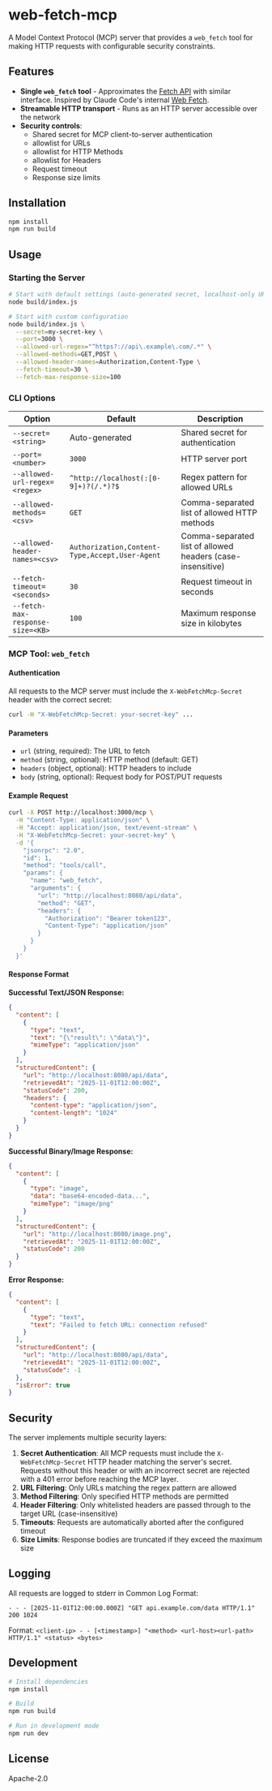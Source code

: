 # web-fetch-mcp

A Model Context Protocol (MCP) server that provides a `web_fetch` tool for making HTTP requests with configurable security constraints.

## Features

- **Single `web_fetch` tool** - Approximates the [Fetch API](https://developer.mozilla.org/en-US/docs/Web/API/Fetch_API) with similar interface. Inspired by Claude Code's internal [Web Fetch](https://docs.claude.com/en/docs/agents-and-tools/tool-use/web-fetch-tool).
- **Streamable HTTP transport** - Runs as an HTTP server accessible over the network
- **Security controls**:
  - Shared secret for MCP client-to-server authentication
  - allowlist for URLs
  - allowlist for HTTP Methods
  - allowlist for Headers
  - Request timeout
  - Response size limits

## Installation

```bash
npm install
npm run build
```

## Usage

### Starting the Server

```bash
# Start with default settings (auto-generated secret, localhost-only URLs)
node build/index.js

# Start with custom configuration
node build/index.js \
  --secret=my-secret-key \
  --port=3000 \
  --allowed-url-regex="^https?://api\.example\.com/.*" \
  --allowed-methods=GET,POST \
  --allowed-header-names=Authorization,Content-Type \
  --fetch-timeout=30 \
  --fetch-max-response-size=100
```

### CLI Options

| Option | Default | Description |
|--------|---------|-------------|
| `--secret=<string>` | Auto-generated | Shared secret for authentication |
| `--port=<number>` | `3000` | HTTP server port |
| `--allowed-url-regex=<regex>` | `^http://localhost(:[0-9]+)?(/.*)?$` | Regex pattern for allowed URLs |
| `--allowed-methods=<csv>` | `GET` | Comma-separated list of allowed HTTP methods |
| `--allowed-header-names=<csv>` | `Authorization,Content-Type,Accept,User-Agent` | Comma-separated list of allowed headers (case-insensitive) |
| `--fetch-timeout=<seconds>` | `30` | Request timeout in seconds |
| `--fetch-max-response-size=<KB>` | `100` | Maximum response size in kilobytes |

### MCP Tool: `web_fetch`

#### Authentication

All requests to the MCP server must include the `X-WebFetchMcp-Secret` header with the correct secret:

```bash
curl -H "X-WebFetchMcp-Secret: your-secret-key" ...
```

#### Parameters

- `url` (string, required): The URL to fetch
- `method` (string, optional): HTTP method (default: GET)
- `headers` (object, optional): HTTP headers to include
- `body` (string, optional): Request body for POST/PUT requests

#### Example Request

```bash
curl -X POST http://localhost:3000/mcp \
  -H "Content-Type: application/json" \
  -H "Accept: application/json, text/event-stream" \
  -H "X-WebFetchMcp-Secret: your-secret-key" \
  -d '{
    "jsonrpc": "2.0",
    "id": 1,
    "method": "tools/call",
    "params": {
      "name": "web_fetch",
      "arguments": {
        "url": "http://localhost:8080/api/data",
        "method": "GET",
        "headers": {
          "Authorization": "Bearer token123",
          "Content-Type": "application/json"
        }
      }
    }
  }'
```

#### Response Format

**Successful Text/JSON Response:**
```json
{
  "content": [
    {
      "type": "text",
      "text": "{\"result\": \"data\"}",
      "mimeType": "application/json"
    }
  ],
  "structuredContent": {
    "url": "http://localhost:8080/api/data",
    "retrievedAt": "2025-11-01T12:00:00Z",
    "statusCode": 200,
    "headers": {
      "content-type": "application/json",
      "content-length": "1024"
    }
  }
}
```

**Successful Binary/Image Response:**
```json
{
  "content": [
    {
      "type": "image",
      "data": "base64-encoded-data...",
      "mimeType": "image/png"
    }
  ],
  "structuredContent": {
    "url": "http://localhost:8080/image.png",
    "retrievedAt": "2025-11-01T12:00:00Z",
    "statusCode": 200
  }
}
```

**Error Response:**
```json
{
  "content": [
    {
      "type": "text",
      "text": "Failed to fetch URL: connection refused"
    }
  ],
  "structuredContent": {
    "url": "http://localhost:8080/api/data",
    "retrievedAt": "2025-11-01T12:00:00Z",
    "statusCode": -1
  },
  "isError": true
}
```

## Security

The server implements multiple security layers:

1. **Secret Authentication**: All MCP requests must include the `X-WebFetchMcp-Secret` HTTP header matching the server's secret. Requests without this header or with an incorrect secret are rejected with a 401 error before reaching the MCP layer.
2. **URL Filtering**: Only URLs matching the regex pattern are allowed
3. **Method Filtering**: Only specified HTTP methods are permitted
4. **Header Filtering**: Only whitelisted headers are passed through to the target URL (case-insensitive)
5. **Timeouts**: Requests are automatically aborted after the configured timeout
6. **Size Limits**: Response bodies are truncated if they exceed the maximum size

## Logging

All requests are logged to stderr in Common Log Format:

```
- - - [2025-11-01T12:00:00.000Z] "GET api.example.com/data HTTP/1.1" 200 1024
```

Format: `<client-ip> - - [<timestamp>] "<method> <url-host><url-path> HTTP/1.1" <status> <bytes>`

## Development

```bash
# Install dependencies
npm install

# Build
npm run build

# Run in development mode
npm run dev
```

## License

Apache-2.0
